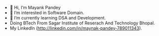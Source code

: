 - 👋 Hi, I’m Mayank Pandey
- 👀 I’m interested in Software Domain.
- 🌱 I’m currently learning DSA and Development.
-   Doing BTech From Sagar Institute of  Reserach And Technology Bhopal.
-   My LinkedIn (http://linkedin.com/in/maynak-pandey-789011343).

  

<!---
MayankPandey2611/MayankPandey2611 is a ✨ special ✨ repository because its `README.md` (this file) appears on your GitHub profile.
You can click the Preview link to take a look at your changes.
--->
